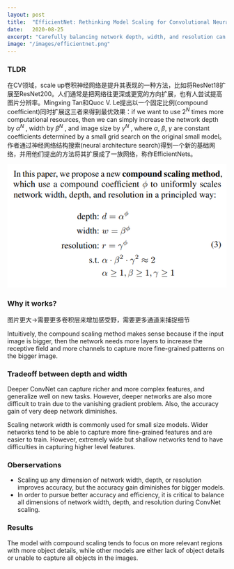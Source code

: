 ```yaml
---
layout: post
title:  "EfficientNet: Rethinking Model Scaling for Convolutional Neural Networks"
date:   2020-08-25
excerpt: "Carefully balancing network depth, width, and resolution can lead to better performance."
image: "/images/efficientnet.png"
---
```


### TLDR

在CV领域，scale up卷积神经网络是提升其表现的一种方法，比如将ResNet18扩展至ResNet200。人们通常是把网络往更深或更宽的方向扩展，也有人尝试提高图片分辨率。Mingxing Tan和Quoc V. Le提出以一个固定比例(compound coefficient)同时扩展这三者来得到最优效果：if we want to use $2^{N}$ times more computational resources, then we can simply increase the network depth by $\alpha^{N}$ , width by $\beta^{N}$ , and image size by $\gamma^{N}$ , where $\alpha$, $\beta$,  $\gamma$ are constant coefficients determined by a small grid search on the original small model。作者通过神经网络结构搜索(neural architecture search)得到一个新的基础网络，并用他们提出的方法将其扩展成了一族网络，称作EfficientNets。

![scaling method](/images/compound_coef.png#center) 

### Why it works?

图片更大->需要更多卷积层来增加感受野，需要更多通道来捕捉细节

Intuitively, the compound scaling method makes sense because if the input image is bigger, then the network needs more layers to increase the receptive field and more channels to capture more fine-grained patterns on the bigger image.

### Tradeoff between depth and width 

Deeper ConvNet can capture richer and more complex features, and generalize well on new tasks. However, deeper networks are also more difficult to train due to the vanishing gradient problem. Also, the accuracy gain of very deep network diminishes. 

Scaling network width is commonly used for small size models. Wider networks tend to be able to capture more fine-grained features and are easier to train. However,
extremely wide but shallow networks tend to have difficulties in capturing higher level features. 

### Oberservations

- Scaling up any dimension of network width, depth, or resolution improves accuracy, but the accuracy gain diminishes for bigger models.
- In order to pursue better accuracy and efficiency, it is critical to balance all dimensions of network width, depth, and resolution during ConvNet scaling.

### Results

The model with compound scaling tends to focus on more relevant regions with more object details, while other models are either lack of object details or unable to capture all objects in the images.



